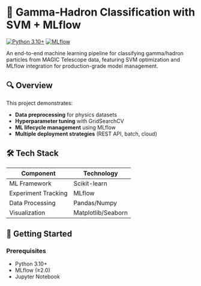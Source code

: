 # 🚀 Gamma-Hadron Classification with SVM + MLflow

[![Python 3.10+](https://img.shields.io/badge/python-3.10%2B-blue.svg)](https://www.python.org/downloads/)
[![MLflow](https://img.shields.io/badge/MLflow-2.0+-orange.svg)](https://mlflow.org/)


An end-to-end machine learning pipeline for classifying gamma/hadron particles from MAGIC Telescope data, featuring SVM optimization and MLflow integration for production-grade model management.

## 🔍 Overview

This project demonstrates:
- **Data preprocessing** for physics datasets
- **Hyperparameter tuning** with GridSearchCV
- **ML lifecycle management** using MLflow
- **Multiple deployment strategies** (REST API, batch, cloud)

## 🛠️ Tech Stack

| Component       | Technology |
|-----------------|------------|
| ML Framework    | Scikit-learn |
| Experiment Tracking | MLflow |
| Data Processing | Pandas/Numpy |
| Visualization   | Matplotlib/Seaborn |

## 🚀 Getting Started

### Prerequisites
- Python 3.10+
- MLflow (≥2.0)
- Jupyter Notebook

